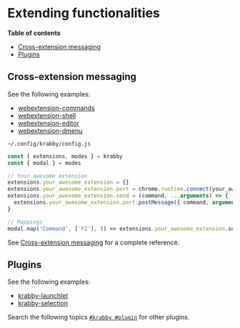 # Extending functionalities

**Table of contents**

- [Cross-extension messaging](#cross-extension-messaging)
- [Plugins](#plugins)

## Cross-extension messaging

See the following examples:

- [webextension-commands](https://github.com/alexherbo2/webextension-commands)
- [webextension-shell](https://github.com/alexherbo2/webextension-shell)
- [webextension-editor](https://github.com/alexherbo2/webextension-editor)
- [webextension-dmenu](https://github.com/alexherbo2/webextension-dmenu)

`~/.config/krabby/config.js`

``` javascript
const { extensions, modes } = krabby
const { modal } = modes

// Your awesome extension
extensions.your_awesome_extension = {}
extensions.your_awesome_extension.port = chrome.runtime.connect(your_awesome_extension_id)
extensions.your_awesome_extension.send = (command, ...arguments) => {
  extensions.your_awesome_extension.port.postMessage({ command, arguments })
}

// Mappings
modal.map('Command', ['F2'], () => extensions.your_awesome_extension.send('something'), 'Call something from your awesome extension', 'Your awesome extension')
```

See [Cross-extension messaging] for a complete reference.

[Cross-extension messaging]: https://developer.chrome.com/extensions/messaging#external

## Plugins

See the following examples:

- [krabby-launchlet](https://github.com/alexherbo2/krabby-launchlet)
- [krabby-selection](https://github.com/alexherbo2/krabby-selection)

Search the following topics [`#krabby #plugin`] for other plugins.

[`#krabby #plugin`]: https://github.com/search?q=topic:krabby+topic:plugin
